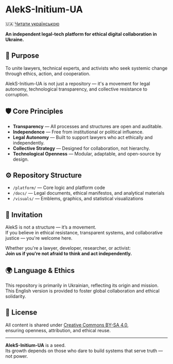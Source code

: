 # AlekS-Initium-UA

🇺🇦 [Читати українською](README.md)

**An independent legal-tech platform for ethical digital collaboration in Ukraine.**

## 🎯 Purpose

To unite lawyers, technical experts, and activists who seek systemic change through ethics, action, and cooperation.

AlekS-Initium-UA is not just a repository — it's a movement for legal autonomy, technological transparency, and collective resistance to corruption.

## 🛡️ Core Principles

- **Transparency** — All processes and structures are open and auditable.
- **Independence** — Free from institutional or political influence.
- **Legal Autonomy** — Built to support lawyers who act ethically and independently.
- **Collective Strategy** — Designed for collaboration, not hierarchy.
- **Technological Openness** — Modular, adaptable, and open-source by design.

## ⚙️ Repository Structure

- `/platform/` — Core logic and platform code
- `/docs/` — Legal documents, ethical manifestos, and analytical materials
- `/visuals/` — Emblems, graphics, and statistical visualizations

## 🤝 Invitation

AlekS is not a structure — it’s a movement.  
If you believe in ethical resistance, transparent systems, and collaborative justice — you're welcome here.

Whether you're a lawyer, developer, researcher, or activist:  
**Join us if you're not afraid to think and act independently.**

## 🌍 Language & Ethics

This repository is primarily in Ukrainian, reflecting its origin and mission.  
This English version is provided to foster global collaboration and ethical solidarity.

## 📜 License

All content is shared under [Creative Commons BY-SA 4.0](https://creativecommons.org/licenses/by-sa/4.0/),  
ensuring openness, attribution, and ethical reuse.

---

**AlekS-Initium-UA** is a seed.  
Its growth depends on those who dare to build systems that serve truth — not power.
